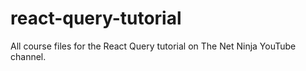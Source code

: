 # react-query-tutorial
All course files for the React Query tutorial on The Net Ninja YouTube channel.
